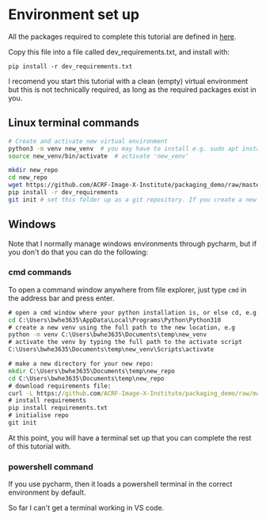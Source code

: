 # Environment set up

All the packages required to complete this tutorial are defined in [here](https://github.com/ACRF-Image-X-Institute/packaging_demo/raw/master/dev_requirements).

Copy this file into a file called dev_requirements.txt, and install with:

```
pip install -r dev_requirements.txt
```

I recomend you start this tutorial with a clean (empty) virtual environment but this is not technically required, as long as the required packages exist in you.

## Linux terminal commands

```bash
# Create and activate new virtual environment
python3 -m venv new_venv  # you may have to install e.g. sudo apt install python3.10-venv, follow the prompts
source new_venv/bin/activate  # activate 'new_venv'

mkdir new_repo
cd new_repo
wget https://github.com/ACRF-Image-X-Institute/packaging_demo/raw/master/dev_requirements dev_requirements.txt
pip install -r dev_requirements
git init # set this folder up as a git repository. If you create a new repo on github, it will tell you the commands needed to push this repository 
```

## Windows 

Note that I normally manage windows environments through pycharm, but if you don't do that you can do the following:

### cmd commands

To open a command window anywhere from file explorer, just type ```cmd``` in the address bar and press enter.

```bat
# open a cmd window where your python installation is, or else cd, e.g:
cd C:\Users\bwhe3635\AppData\Local\Programs\Python\Python310
# create a new venv using the full path to the new location, e.g
python -m venv C:\Users\bwhe3635\Documents\temp\new_venv
# activate the venv by typing the full path to the activate script
C:\Users\bwhe3635\Documents\temp\new_venv\Scripts\activate

# make a new directory for your new repo:
mkdir C:\Users\bwhe3635\Documents\temp\new_repo
cd C:\Users\bwhe3635\Documents\temp\new_repo
# download requirements file:
curl -L https://github.com/ACRF-Image-X-Institute/packaging_demo/raw/master/dev_requirements --output dev_requirements.txt
# install requirements
pip install requirements.txt
# initialise repo
git init
```

At this point, you will have a terminal set up that you can complete the rest of this tutorial with. 

### powershell command

If you use pycharm, then it loads a powershell terminal in the correct environment by default. 

So far I can't get a terminal working in VS code.
